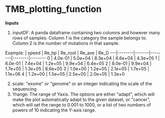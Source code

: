 # TMB_plotting_function

**Inputs**

1. inputDF: A panda dataframe containing two columns and however many rows of samples. 
            Column 1 is the category the sample belongs to. 
            Column 2 is the number of mutations in that sample.
            
Example:
    | speed | Re_tip | Re_root | Re_ave | Re_D
---|--------|-------|--------|--------|--------
0 | 4.0e-01 | 5.0e+04 | 8.3e+04 | 6.6e+04 | 4.3e+05
1 | 6.0e-01 | 7.4e+04 |  1.2e+05 | 9.9e+04 | 6.4e+05
2 | 8.0e-01 | 9.9e+04 | 1.7e+05 | 1.3e+05 | 8.6e+05
3 | 1.0e+00 | 1.2e+05 |  2.1e+05 | 1.7e+05 | 1.1e+06
4 | 1.2e+00 | 1.5e+05 |  2.5e+05 | 2.0e+05 | 1.3e+0

2. scale: "exome" or "genome" or an integer indicating the scale of the sequencing
3. Yrange: The range of Yaxis. The options are either "adapt", which will make the plot automatically adapt to the given dataset, or "cancer", which will set the range to 0.001 to 1000, or a list of two numbers of powers of 10 indicating the Y-axis range.
